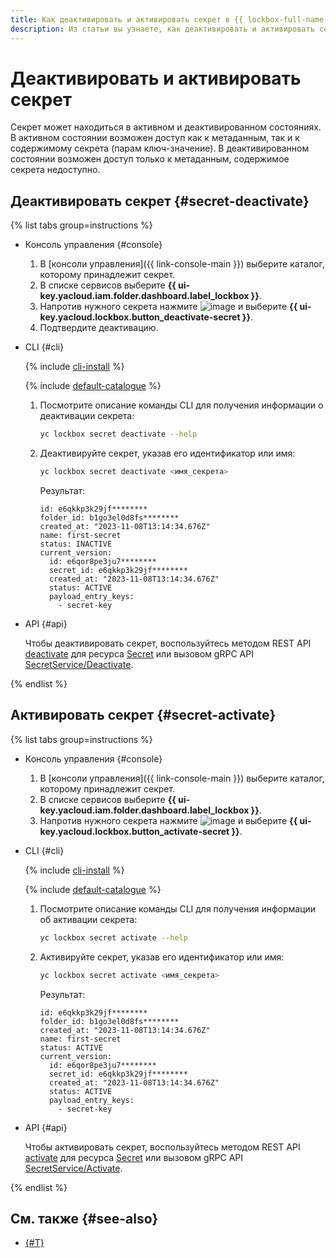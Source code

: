 ```yaml
---
title: Как деактивировать и активировать секрет в {{ lockbox-full-name }}
description: Из статьи вы узнаете, как деактивировать и активировать секрет в {{ lockbox-full-name }}.
---
```


# Деактивировать и активировать секрет

Секрет может находиться в активном и деактивированном состояниях. В активном состоянии возможен доступ как к метаданным, так и к содержимому секрета (парам ключ-значение). В деактивированном состоянии возможен доступ только к метаданным, содержимое секрета недоступно.

## Деактивировать секрет {#secret-deactivate}

{% list tabs group=instructions %}

- Консоль управления {#console}

    1. В [консоли управления]({{ link-console-main }}) выберите каталог, которому принадлежит секрет.
    1. В списке сервисов выберите **{{ ui-key.yacloud.iam.folder.dashboard.label_lockbox }}**.
    1. Напротив нужного секрета нажмите ![image](../../_assets/console-icons/ellipsis.svg) и выберите **{{ ui-key.yacloud.lockbox.button_deactivate-secret }}**.
    1. Подтвердите деактивацию.

- CLI {#cli}

  {% include [cli-install](../../_includes/cli-install.md) %}

  {% include [default-catalogue](../../_includes/default-catalogue.md) %}

  1. Посмотрите описание команды CLI для получения информации о деактивации секрета:

      ```bash
      yc lockbox secret deactivate --help
      ```
  1. Деактивируйте секрет, указав его идентификатор или имя:

      ```bash
      yc lockbox secret deactivate <имя_секрета>
      ```
      Результат:

      ```text
      id: e6qkkp3k29jf********
      folder_id: b1go3el0d8fs********
      created_at: "2023-11-08T13:14:34.676Z"
      name: first-secret
      status: INACTIVE
      current_version:
        id: e6qor8pe3ju7********
        secret_id: e6qkkp3k29jf********
        created_at: "2023-11-08T13:14:34.676Z"
        status: ACTIVE
        payload_entry_keys:
          - secret-key
      ```

- API {#api}

  Чтобы деактивировать секрет, воспользуйтесь методом REST API [deactivate](../api-ref/Secret/deactivate.md) для ресурса [Secret](../api-ref/Secret/index.md) или вызовом gRPC API [SecretService/Deactivate](../api-ref/grpc/secret_service.md#Deactivate).

{% endlist %}

## Активировать секрет {#secret-activate}

{% list tabs group=instructions %}

- Консоль управления {#console}

    1. В [консоли управления]({{ link-console-main }}) выберите каталог, которому принадлежит секрет.
    1. В списке сервисов выберите **{{ ui-key.yacloud.iam.folder.dashboard.label_lockbox }}**.
    1. Напротив нужного секрета нажмите ![image](../../_assets/console-icons/ellipsis.svg) и выберите **{{ ui-key.yacloud.lockbox.button_activate-secret }}**.

- CLI {#cli}

  {% include [cli-install](../../_includes/cli-install.md) %}

  {% include [default-catalogue](../../_includes/default-catalogue.md) %}

  1. Посмотрите описание команды CLI для получения информации об активации секрета:

      ```bash
      yc lockbox secret activate --help
      ```
  1. Активируйте секрет, указав его идентификатор или имя:

      ```bash
      yc lockbox secret activate <имя_секрета>
      ```
      Результат:

      ```text
      id: e6qkkp3k29jf********
      folder_id: b1go3el0d8fs********
      created_at: "2023-11-08T13:14:34.676Z"
      name: first-secret
      status: ACTIVE
      current_version:
        id: e6qor8pe3ju7********
        secret_id: e6qkkp3k29jf********
        created_at: "2023-11-08T13:14:34.676Z"
        status: ACTIVE
        payload_entry_keys:
          - secret-key
      ```

- API {#api}

  Чтобы активировать секрет, воспользуйтесь методом REST API [activate](../api-ref/Secret/activate.md) для ресурса [Secret](../api-ref/Secret/index.md) или вызовом gRPC API [SecretService/Activate](../api-ref/grpc/secret_service.md#Activate).

{% endlist %}

## См. также {#see-also}

* [{#T}](../concepts/secret.md)
